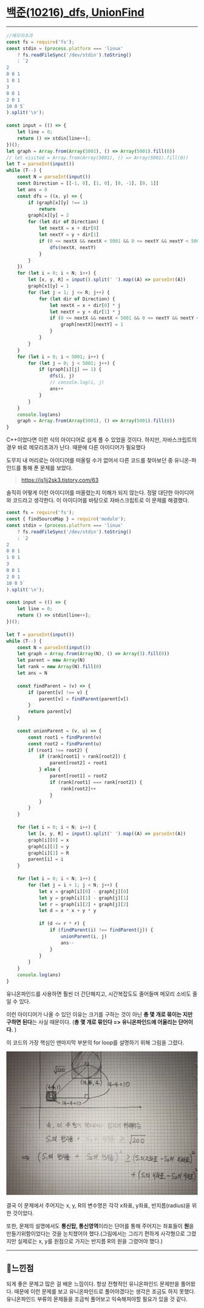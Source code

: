 # [백준(10216)_dfs, UnionFind](https://www.acmicpc.net/problem/10216)

---

```javascript
//메모리초과
const fs = require('fs');
const stdin = (process.platform === 'linux'
    ? fs.readFileSync('/dev/stdin').toString()
    : `2
2
0 0 1
1 0 1
3
0 0 1
2 0 1
10 0 5`
).split('\n');

const input = (() => {
    let line = 0;
    return () => stdin[line++];
})();
let graph = Array.from(Array(5001), () => Array(5001).fill(0))
// let visited = Array.from(Array(5001), () => Array(5001).fill(0))
let T = parseInt(input())
while (T--) {
    const N = parseInt(input())
    const Direction = [[-1, 0], [1, 0], [0, -1], [0, 1]]
    let ans = 0
    const dfs = ((x, y) => {
        if (graph[x][y] !== 1)
            return
        graph[x][y] = 2
        for (let dir of Direction) {
            let nextX = x + dir[0]
            let nextY = y + dir[1]
            if (0 <= nextX && nextX < 5001 && 0 <= nextY && nextY < 5001 && graph[nextX][nextY] === 1) {
                dfs(nextX, nextY)
            }
        }
    })
    for (let i = 0; i < N; i++) {
        let [x, y, R] = input().split(' ').map((A) => parseInt(A))
        graph[x][y] = 1
        for (let j = 1; j <= R; j++) {
            for (let dir of Direction) {
                let nextX = x + dir[0] * j
                let nextY = y + dir[1] * j
                if (0 <= nextX && nextX < 5001 && 0 <= nextY && nextY < 5001) {
                    graph[nextX][nextY] = 1
                }
            }
        }
    }
    for (let i = 0; i < 5001; i++) {
        for (let j = 0; j < 5001; j++) {
            if (graph[i][j] == 1) {
                dfs(i, j)
                // console.log(i, j)
                ans++
            }
        }
    }
    console.log(ans)
    graph = Array.from(Array(5001), () => Array(5001).fill(0))
}
```

C++이었다면 이런 식의 아이디어로 쉽게 풀 수 있었을 것이다. 하지만, 자바스크립트의 경우 바로 메모리초과가 난다. 때문에 다른 아이디어가 필요했다

도무지 내 머리로는 아이디어를 떠올릴 수가 없어서 다른 코드를 찾아보던 중 유니온-파인드를 통해 푼 문제를 보았다. 

> https://js1jj2sk3.tistory.com/63

솔직히 어떻게 이런 아이디어를 떠올렸는지 이해가 되지 않는다. 정말 대단한 아이디어와 코드라고 생각한다. 이 아이디어를 바탕으로 자바스크립트로 이 문제를 해결했다.

```javascript
const fs = require('fs');
const { findSourceMap } = require('module');
const stdin = (process.platform === 'linux'
    ? fs.readFileSync('/dev/stdin').toString()
    : `2
2
0 0 1
1 0 1
3
0 0 1
2 0 1
10 0 5`
).split('\n');

const input = (() => {
    let line = 0;
    return () => stdin[line++];
})();

let T = parseInt(input())
while (T--) {
    const N = parseInt(input())
    let graph = Array.from(Array(N), () => Array(3).fill(0))
    let parent = new Array(N)
    let rank = new Array(N).fill(0)
    let ans = N

    const findParent = (v) => {
        if (parent[v] !== v) {
            parent[v] = findParent(parent[v])
        }
        return parent[v]
    }

    const unionParent = (v, u) => {
        const root1 = findParent(v)
        const root2 = findParent(u)
        if (root1 !== root2) {
            if (rank[root1] > rank[root2]) {
                parent[root2] = root1
            } else {
                parent[root1] = root2
                if (rank[root1] === rank[root2]) {
                    rank[root2]++
                }
            }
        }
    }

    for (let i = 0; i < N; i++) {
        let [x, y, R] = input().split(' ').map((A) => parseInt(A))
        graph[i][0] = x
        graph[i][1] = y
        graph[i][2] = R
        parent[i] = i
    }

    for (let i = 0; i < N; i++) {
        for (let j = i + 1; j < N; j++) {
            let x = graph[i][0] - graph[j][0]
            let y = graph[i][1] - graph[j][1]
            let r = graph[i][2] + graph[j][2]
            let d = x * x + y * y

            if (d <= r * r) {
                if (findParent(i) !== findParent(j)) {
                    unionParent(i, j)
                    ans--
                }
            }
        }
    }
    console.log(ans)
}
```

유니온파인드를 사용하면 훨씬 더 간단해지고, 시간복잡도도 줄어들며 메모리 소비도 줄일 수 있다.

이런 아이디어가 나올 수 있던 이유는 크기를 구하는 것이 아닌 **총 몇 개로 묶이는 지만 구하면 된다**는 사실 때문이다. (**총 몇 개로 묶인다 => 유니온파인드에 어울리는 단어이다.** )

이 코드의 가장 핵심인 맨마지막 부분의 for loop를 설명하기 위해 그림을 그렸다.

![hardPS](./img/hardPS.jpg)

결국 이 문제에서 주어지는 x, y, R의 변수명은 각각 x좌표, y좌표, 반지름(radius)을 위한 것이었다.

또한, 문제의 설명에서도 **통신탑, 통신영역**이라는 단어를 통해 주어지는 좌표들이 **원**을 만들기위함이었다는 것을 눈치챘어야 했다.(그림에서는 그리기 편하게 사각형으로 그렸지만 실제로는 x, y를 원점으로 가지는 반지름 R의 원을 그렸어야 했다.)

---

## 👀느낀점

되게 좋은 문제고 많은 걸 배운 느낌이다. 항상 전형적인 유니온파인드 문제만을 풀어왔다. 때문에 이런 문제를 보고 유니온파인드로 풀어야겠다는 생각은 조금도 하지 못했다. 유니온파인드 부류의 문제들을 조금씩 풀어보고 익숙해져야할 필요가 있을 것 같다. 